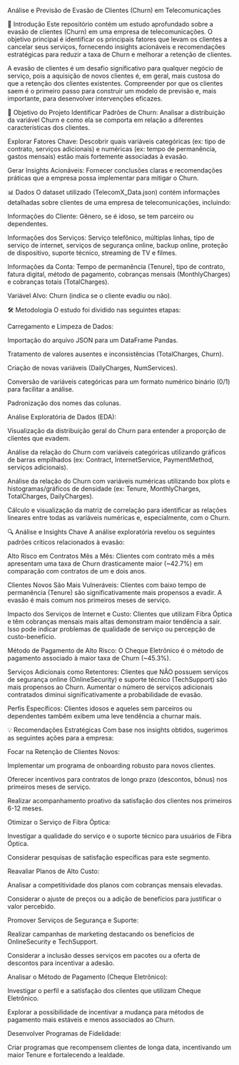 Análise e Previsão de Evasão de Clientes (Churn) em Telecomunicações

🎯 Introdução
Este repositório contém um estudo aprofundado sobre a evasão de clientes (Churn) em uma empresa de telecomunicações. O objetivo principal é identificar os principais fatores que levam os clientes a cancelar seus serviços, fornecendo insights acionáveis e recomendações estratégicas para reduzir a taxa de Churn e melhorar a retenção de clientes.

A evasão de clientes é um desafio significativo para qualquer negócio de serviço, pois a aquisição de novos clientes é, em geral, mais custosa do que a retenção dos clientes existentes. Compreender por que os clientes saem é o primeiro passo para construir um modelo de previsão e, mais importante, para desenvolver intervenções eficazes.

🚀 Objetivo do Projeto
Identificar Padrões de Churn: Analisar a distribuição da variável Churn e como ela se comporta em relação a diferentes características dos clientes.

Explorar Fatores Chave: Descobrir quais variáveis categóricas (ex: tipo de contrato, serviços adicionais) e numéricas (ex: tempo de permanência, gastos mensais) estão mais fortemente associadas à evasão.

Gerar Insights Acionáveis: Fornecer conclusões claras e recomendações práticas que a empresa possa implementar para mitigar o Churn.

📊 Dados
O dataset utilizado (TelecomX_Data.json) contém informações detalhadas sobre clientes de uma empresa de telecomunicações, incluindo:

Informações do Cliente: Gênero, se é idoso, se tem parceiro ou dependentes.

Informações dos Serviços: Serviço telefônico, múltiplas linhas, tipo de serviço de internet, serviços de segurança online, backup online, proteção de dispositivo, suporte técnico, streaming de TV e filmes.

Informações da Conta: Tempo de permanência (Tenure), tipo de contrato, fatura digital, método de pagamento, cobranças mensais (MonthlyCharges) e cobranças totais (TotalCharges).

Variável Alvo: Churn (indica se o cliente evadiu ou não).

🛠️ Metodologia
O estudo foi dividido nas seguintes etapas:

Carregamento e Limpeza de Dados:

Importação do arquivo JSON para um DataFrame Pandas.

Tratamento de valores ausentes e inconsistências (TotalCharges, Churn).

Criação de novas variáveis (DailyCharges, NumServices).

Conversão de variáveis categóricas para um formato numérico binário (0/1) para facilitar a análise.

Padronização dos nomes das colunas.

Análise Exploratória de Dados (EDA):

Visualização da distribuição geral do Churn para entender a proporção de clientes que evadem.

Análise da relação do Churn com variáveis categóricas utilizando gráficos de barras empilhados (ex: Contract, InternetService, PaymentMethod, serviços adicionais).

Análise da relação do Churn com variáveis numéricas utilizando box plots e histogramas/gráficos de densidade (ex: Tenure, MonthlyCharges, TotalCharges, DailyCharges).

Cálculo e visualização da matriz de correlação para identificar as relações lineares entre todas as variáveis numéricas e, especialmente, com o Churn.

🔍 Análise e Insights Chave
A análise exploratória revelou os seguintes padrões críticos relacionados à evasão:

Alto Risco em Contratos Mês a Mês: Clientes com contrato mês a mês apresentam uma taxa de Churn drasticamente maior (~42.7%) em comparação com contratos de um e dois anos.

Clientes Novos São Mais Vulneráveis: Clientes com baixo tempo de permanência (Tenure) são significativamente mais propensos a evadir. A evasão é mais comum nos primeiros meses de serviço.

Impacto dos Serviços de Internet e Custo: Clientes que utilizam Fibra Óptica e têm cobranças mensais mais altas demonstram maior tendência a sair. Isso pode indicar problemas de qualidade de serviço ou percepção de custo-benefício.

Método de Pagamento de Alto Risco: O Cheque Eletrônico é o método de pagamento associado à maior taxa de Churn (~45.3%).

Serviços Adicionais como Retentores: Clientes que NÃO possuem serviços de segurança online (OnlineSecurity) e suporte técnico (TechSupport) são mais propensos ao Churn. Aumentar o número de serviços adicionais contratados diminui significativamente a probabilidade de evasão.

Perfis Específicos: Clientes idosos e aqueles sem parceiros ou dependentes também exibem uma leve tendência a churnar mais.

💡 Recomendações Estratégicas
Com base nos insights obtidos, sugerimos as seguintes ações para a empresa:

Focar na Retenção de Clientes Novos:

Implementar um programa de onboarding robusto para novos clientes.

Oferecer incentivos para contratos de longo prazo (descontos, bônus) nos primeiros meses de serviço.

Realizar acompanhamento proativo da satisfação dos clientes nos primeiros 6-12 meses.

Otimizar o Serviço de Fibra Óptica:

Investigar a qualidade do serviço e o suporte técnico para usuários de Fibra Óptica.

Considerar pesquisas de satisfação específicas para este segmento.

Reavaliar Planos de Alto Custo:

Analisar a competitividade dos planos com cobranças mensais elevadas.

Considerar o ajuste de preços ou a adição de benefícios para justificar o valor percebido.

Promover Serviços de Segurança e Suporte:

Realizar campanhas de marketing destacando os benefícios de OnlineSecurity e TechSupport.

Considerar a inclusão desses serviços em pacotes ou a oferta de descontos para incentivar a adesão.

Analisar o Método de Pagamento (Cheque Eletrônico):

Investigar o perfil e a satisfação dos clientes que utilizam Cheque Eletrônico.

Explorar a possibilidade de incentivar a mudança para métodos de pagamento mais estáveis e menos associados ao Churn.

Desenvolver Programas de Fidelidade:

Criar programas que recompensem clientes de longa data, incentivando um maior Tenure e fortalecendo a lealdade.
